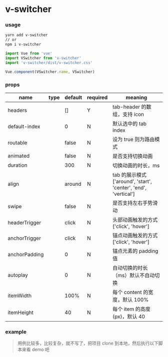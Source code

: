 # v-switcher

### usage
```sh
yarn add v-switcher
// or
npm i v-switcher
```

```javascript
import Vue from 'vue'
import VSwitcher from 'v-switcher'
import 'v-switcher/dist/v-switcher.css'

Vue.component(VSwitcher.name, VSwitcher)
```

### props
| name | type | default  | required | meaning |
| --- | --- | --- | --- | --- |
| headers | <Array> | [] | Y | tab-header 的数组，支持 icon |
| default-index | <Number> | 0 | N | 默认选中的 tab index |
| routable | <Boolean> | false | N | 设为 true 则为路由模式 |
| animated | <Boolean> | false | N | 是否支持切换动画 | 
| duration | <Number> | 300 | N | 切换动画的时长，ms |
| align | <String> | around | N | tab 的展示模式 ['around', 'start', 'center', 'end', 'vertical'] |
| swipe | <Boolean> | false | N | 是否支持左右手势滑动 | 
| headerTrigger | <String> | click | N | 头部动画触发的方式 ['click', 'hover'] |
| anchorTrigger | <String> | click | N | 锚点动画触发的方式 ['click', 'hover'] |
| anchorPadding | <Number> | 0 | N | 锚点元素的 padding 值 |
| autoplay | <Number> | 0 | N | 自动切换的时长（ms）默认不自动切换 |
| itemWidth | <String> | 100% | N | 每个 content 的宽度，默认 100% |
| itemHeight | <Number> | 40 | N | 每个 item 的高度(px)，默认 40 |

### example
> 用例比较多，比较复杂，就不写了，把项目 clone 到本地，然后执行以下脚本来看 demo 吧

